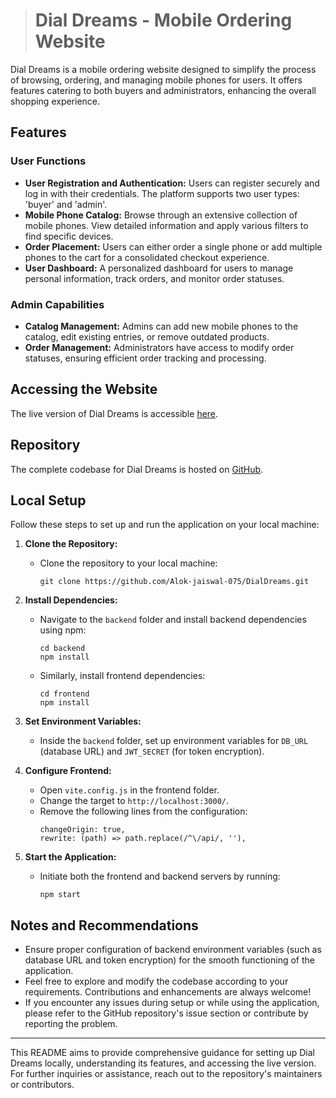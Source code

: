 > # Dial Dreams - Mobile Ordering Website

Dial Dreams is a mobile ordering website designed to simplify the process of browsing, ordering, and managing mobile phones for users. It offers features catering to both buyers and administrators, enhancing the overall shopping experience.

## Features

### User Functions

- **User Registration and Authentication:** Users can register securely and log in with their credentials. The platform supports two user types: 'buyer' and 'admin'.
- **Mobile Phone Catalog:** Browse through an extensive collection of mobile phones. View detailed information and apply various filters to find specific devices.
- **Order Placement:** Users can either order a single phone or add multiple phones to the cart for a consolidated checkout experience.
- **User Dashboard:** A personalized dashboard for users to manage personal information, track orders, and monitor order statuses.

### Admin Capabilities

- **Catalog Management:** Admins can add new mobile phones to the catalog, edit existing entries, or remove outdated products.
- **Order Management:** Administrators have access to modify order statuses, ensuring efficient order tracking and processing.

## Accessing the Website

The live version of Dial Dreams is accessible [here](https://dial-dreams.vercel.app/).

## Repository

The complete codebase for Dial Dreams is hosted on [GitHub](https://github.com/Alok-jaiswal-075/DialDreams).

## Local Setup

Follow these steps to set up and run the application on your local machine:

1. **Clone the Repository:**

   - Clone the repository to your local machine:
     ```
     git clone https://github.com/Alok-jaiswal-075/DialDreams.git
     ```
2. **Install Dependencies:**

   - Navigate to the `backend` folder and install backend dependencies using npm:

     ```
     cd backend
     npm install
     ```
   - Similarly, install frontend dependencies:

     ```
     cd frontend
     npm install
     ```
3. **Set Environment Variables:**

   - Inside the `backend` folder, set up environment variables for `DB_URL` (database URL) and `JWT_SECRET` (for token encryption).
4. **Configure Frontend:**

   - Open `vite.config.js` in the frontend folder.
   - Change the target to `http://localhost:3000/`.
   - Remove the following lines from the configuration:
     ```
     changeOrigin: true,
     rewrite: (path) => path.replace(/^\/api/, ''),
     ```
5. **Start the Application:**

   - Initiate both the frontend and backend servers by running:
     ```
     npm start
     ```

## Notes and Recommendations

- Ensure proper configuration of backend environment variables (such as database URL and token encryption) for the smooth functioning of the application.
- Feel free to explore and modify the codebase according to your requirements. Contributions and enhancements are always welcome!
- If you encounter any issues during setup or while using the application, please refer to the GitHub repository's issue section or contribute by reporting the problem.

---

This README aims to provide comprehensive guidance for setting up Dial Dreams locally, understanding its features, and accessing the live version. For further inquiries or assistance, reach out to the repository's maintainers or contributors.
